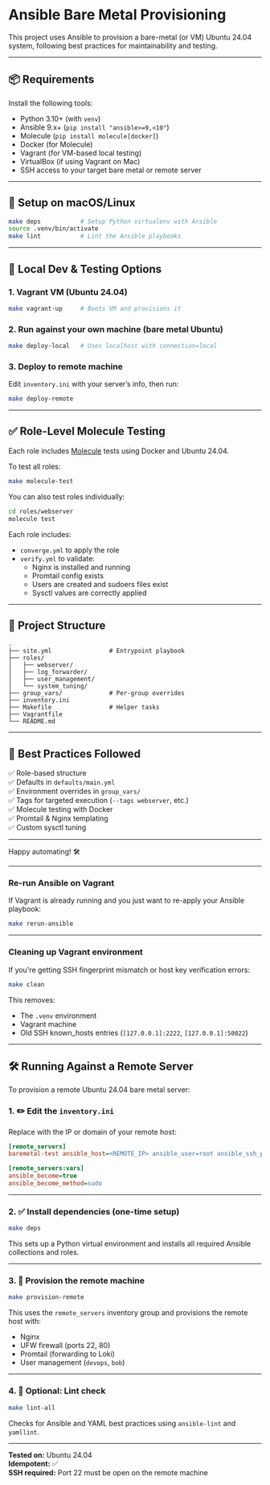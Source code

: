# Ansible Bare Metal Provisioning

This project uses Ansible to provision a bare-metal (or VM) Ubuntu 24.04 system, following best practices for maintainability and testing.

---

## 📦 Requirements

Install the following tools:

- Python 3.10+ (with `venv`)
- Ansible 9.x+ (`pip install "ansible>=9,<10"`)
- Molecule (`pip install molecule[docker]`)
- Docker (for Molecule)
- Vagrant (for VM-based local testing)
- VirtualBox (if using Vagrant on Mac)
- SSH access to your target bare metal or remote server

---

## 🚀 Setup on macOS/Linux

```bash
make deps           # Setup Python virtualenv with Ansible
source .venv/bin/activate
make lint           # Lint the Ansible playbooks
```

---

## 🧪 Local Dev & Testing Options

### 1. Vagrant VM (Ubuntu 24.04)

```bash
make vagrant-up     # Boots VM and provisions it
```

### 2. Run against your own machine (bare metal Ubuntu)

```bash
make deploy-local   # Uses localhost with connection=local
```

### 3. Deploy to remote machine

Edit `inventory.ini` with your server’s info, then run:

```bash
make deploy-remote
```

---

## ✅ Role-Level Molecule Testing

Each role includes [Molecule](https://molecule.readthedocs.io/) tests using Docker and Ubuntu 24.04.

To test all roles:

```bash
make molecule-test
```

You can also test roles individually:

```bash
cd roles/webserver
molecule test
```

Each role includes:
- `converge.yml` to apply the role
- `verify.yml` to validate:
  - Nginx is installed and running
  - Promtail config exists
  - Users are created and sudoers files exist
  - Sysctl values are correctly applied

---

## 📂 Project Structure

```
.
├── site.yml                # Entrypoint playbook
├── roles/
│   ├── webserver/
│   ├── log_forwarder/
│   ├── user_management/
│   └── system_tuning/
├── group_vars/             # Per-group overrides
├── inventory.ini
├── Makefile                # Helper tasks
├── Vagrantfile
└── README.md
```

---

## 🧠 Best Practices Followed

✅ Role-based structure  
✅ Defaults in `defaults/main.yml`  
✅ Environment overrides in `group_vars/`  
✅ Tags for targeted execution (`--tags webserver`, etc.)  
✅ Molecule testing with Docker  
✅ Promtail & Nginx templating  
✅ Custom sysctl tuning  

---

Happy automating! 🛠️


---

### Re-run Ansible on Vagrant

If Vagrant is already running and you just want to re-apply your Ansible playbook:

```bash
make rerun-ansible
```


---

### Cleaning up Vagrant environment

If you're getting SSH fingerprint mismatch or host key verification errors:

```bash
make clean
```

This removes:
- The `.venv` environment
- Vagrant machine
- Old SSH known_hosts entries (`[127.0.0.1]:2222`, `[127.0.0.1]:50022`)


---

## 🛠️ Running Against a Remote Server

To provision a remote Ubuntu 24.04 bare metal server:

### 1. ✏️ Edit the `inventory.ini`

Replace with the IP or domain of your remote host:

```ini
[remote_servers]
baremetal-test ansible_host=<REMOTE_IP> ansible_user=root ansible_ssh_private_key_file=~/.ssh/id_rsa

[remote_servers:vars]
ansible_become=true
ansible_become_method=sudo
```

---

### 2. ✅ Install dependencies (one-time setup)

```bash
make deps
```

This sets up a Python virtual environment and installs all required Ansible collections and roles.

---

### 3. 🚀 Provision the remote machine

```bash
make provision-remote
```

This uses the `remote_servers` inventory group and provisions the remote host with:
- Nginx
- UFW firewall (ports 22, 80)
- Promtail (forwarding to Loki)
- User management (`devops`, `bob`)

---

### 4. 🧪 Optional: Lint check

```bash
make lint-all
```

Checks for Ansible and YAML best practices using `ansible-lint` and `yamllint`.

---

**Tested on:** Ubuntu 24.04  
**Idempotent:** ✅  
**SSH required:** Port 22 must be open on the remote machine

